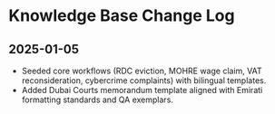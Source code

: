 # Knowledge Base Change Log

## 2025-01-05
- Seeded core workflows (RDC eviction, MOHRE wage claim, VAT reconsideration, cybercrime complaints) with bilingual templates.
- Added Dubai Courts memorandum template aligned with Emirati formatting standards and QA exemplars.
